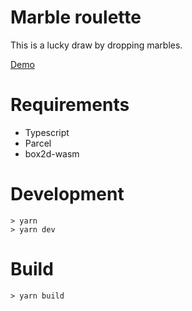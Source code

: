 # Marble roulette

This is a lucky draw by dropping marbles.

[Demo]( https://lazygyu.github.io/roulette )

# Requirements

- Typescript
- Parcel
- box2d-wasm

# Development

```shell
> yarn
> yarn dev
```

# Build

```shell
> yarn build
```

